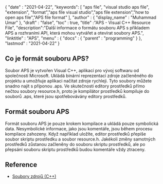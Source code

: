 {
  "date" : "2021-04-22",
  "keywords": [ "aps file", "visual studio aps file", "extension", "format","aps file visual studio","aps file extension","how to open aps file","APS file format" ],
  "author" : {
    "display_name" : "Muhammad Umar"
},
  "draft" : "false",
  "toc" : true,
  "title" :"APS - Visual C++ Resource File",
  "description":"Další informace o formátu souboru APS s příkladem APS a rozhraními API, která mohou vytvářet a otevírat soubory APS.",
  "linktitle" : "APS",
  "menu" : {
    "docs" : {
      "parent" : "programming"
}
},
  "lastmod" : "2021-04-22"
}

## Co je formát souboru APS?
Soubor APS je vytvořen Visual C++, aplikací pro vývoj softwaru od společnosti Microsoft. Ukládá binární reprezentaci zdroje začleněného do projektu a umožňuje aplikaci načítat zdroje rychleji. Tyto soubory můžete snadno najít s příponou .aps. Ve skutečnosti editory prostředků přímo nečtou soubory resource.h, proto je kompilátor prostředků kompiluje do souborů .aps, které jsou spotřebovávány editory prostředků.

## Formát souboru APS
Formát souboru APS je pouze krokem kompilace a ukládá pouze symbolická data. Nesymbolické informace, jako jsou komentáře, jsou během procesu kompilace zahozeny. Když například uložíte, editor prostředků přepíše soubor skriptu prostředku a soubor resource.h. Jakékoli změny samotných prostředků zůstanou začleněny do souboru skriptu prostředků, ale po přepsání souboru skriptu prostředků budou komentáře vždy ztraceny.


## Reference

* [Soubory zdrojů (C++)](https://learn.microsoft.com/en-us/cpp/windows/resource-files-visual-studio?view=msvc-160)
 


